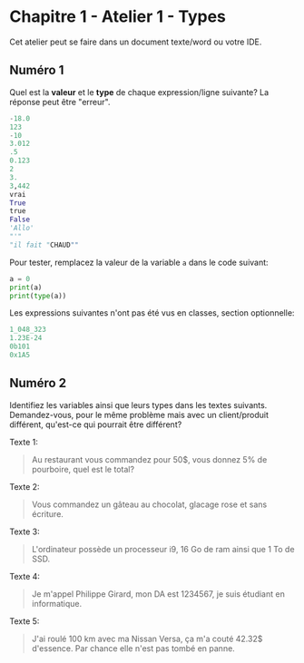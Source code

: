 # Chapitre 1 - Atelier 1 - Types

Cet atelier peut se faire dans un document texte/word ou votre IDE.

## Numéro 1

Quel est la **valeur** et le **type** de chaque expression/ligne suivante? La réponse peut être "erreur".

```py
-18.0
123
-10
3.012
.5
0.123
2
3.
3,442
vrai
True
true
False
'Allo'
"'"
"il fait "CHAUD""
```

Pour tester, remplacez la valeur de la variable `a` dans le code suivant:

```py
a = 0
print(a)
print(type(a))
```

Les expressions suivantes n'ont pas été vus en classes, section optionnelle:

```py
1_048_323
1.23E-24
0b101
0x1A5
```

## Numéro 2

Identifiez les variables ainsi que leurs types dans les textes suivants. Demandez-vous, pour le même problème mais avec un client/produit différent, qu'est-ce qui pourrait être différent?

Texte 1:

> Au restaurant vous commandez pour 50$, vous donnez 5% de pourboire, quel est le total?

Texte 2:

> Vous commandez un gâteau au chocolat, glacage rose et sans écriture.

Texte 3:

> L'ordinateur possède un processeur i9, 16 Go de ram ainsi que 1 To de SSD.

Texte 4:

> Je m'appel Philippe Girard, mon DA est 1234567, je suis étudiant en informatique.

Texte 5:

> J'ai roulé 100 km avec ma Nissan Versa, ça m'a couté 42.32$ d'essence. Par chance elle n'est pas tombé en panne.